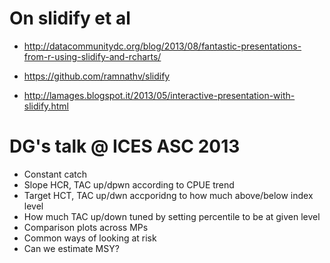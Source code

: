 # On slidify et al

- http://datacommunitydc.org/blog/2013/08/fantastic-presentations-from-r-using-slidify-and-rcharts/

- https://github.com/ramnathv/slidify

- http://lamages.blogspot.it/2013/05/interactive-presentation-with-slidify.html

# DG's talk @ ICES ASC 2013

- Constant catch
- Slope HCR, TAC up/dpwn according to CPUE trend
- Target HCT, TAC up/dwn accporidng to how much above/below index level
- How much TAC up/down tuned by setting percentile to be at given level
- Comparison plots across MPs
- Common ways of looking at risk
- Can we estimate MSY?
